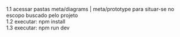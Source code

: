 1.1 acessar pastas meta/diagrams | meta/prototype para situar-se no escopo buscado pelo projeto<br/>
1.2 executar: npm install<br/>
1.3 executar: npm run dev
